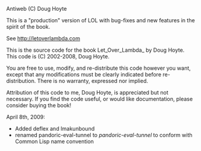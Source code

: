 Antiweb (C) Doug Hoyte

This is a "production" version of LOL with bug-fixes
and new features in the spirit of the book.

See http://letoverlambda.com

This is the source code for the book
Let_Over_Lambda_ by Doug Hoyte.
This code is (C) 2002-2008, Doug Hoyte.

You are free to use, modify, and re-distribute
this code however you want, except that any
modifications must be clearly indicated before
re-distribution. There is no warranty,
expressed nor implied.

Attribution of this code to me, Doug Hoyte, is
appreciated but not necessary. If you find the
code useful, or would like documentation,
please consider buying the book!


April 8th, 2009:
  * Added deflex and lmakunbound
  * renamed pandoric-eval-tunnel to *pandoric-eval-tunnel*
    to conform with Common Lisp name convention
